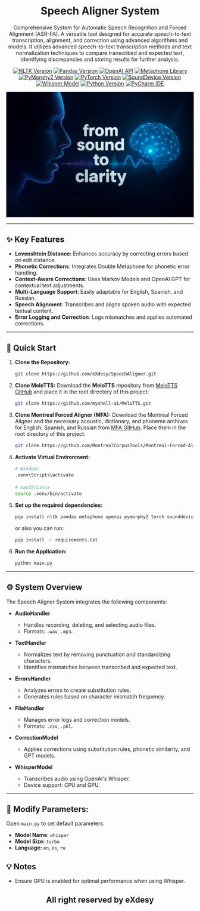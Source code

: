 # <h1 align="center">Speech Aligner System</h1>

<p align="center">
    Comprehensive System for Automatic Speech Recognition and Forced Alignment (ASR-FA). A versatile tool designed for accurate speech-to-text transcription, alignment, and correction using advanced algorithms and models. It utilizes advanced
    speech-to-text transcription methods and text normalization techniques to compare transcribed and expected text,
    identifying discrepancies and storing results for further analysis.
</p>

<p align="center">
<a href="https://nltk.org" target="_blank"><img src="https://img.shields.io/badge/NLTK-3.8-brightgreen" alt="NLTK Version" /></a>
<a href="https://pandas.pydata.org/" target="_blank"><img src="https://img.shields.io/badge/Pandas-1.5.0-blue" alt="Pandas Version" /></a>
<a href="https://github.com/OpenAI/openai" target="_blank"><img src="https://img.shields.io/badge/OpenAI-API-blue" alt="OpenAI API" /></a>
<a href="https://github.com/daviddrysdale/python-phonenumbers" target="_blank"><img src="https://img.shields.io/badge/Metaphone-Library-yellow" alt="Metaphone Library" /></a>
<a href="https://pymorphy2.readthedocs.io/en/stable/" target="_blank"><img src="https://img.shields.io/badge/PyMorphy2-2.4-green" alt="PyMorphy2 Version" /></a>
<a href="https://pytorch.org" target="_blank"><img src="https://img.shields.io/badge/PyTorch-1.12.0-orange" alt="PyTorch Version" /></a>
<a href="https://python-sounddevice.readthedocs.io/" target="_blank"><img src="https://img.shields.io/badge/SoundDevice-0.4.4-yellowgreen" alt="SoundDevice Version" /></a>
<a href="https://github.com/openai/whisper" target="_blank"><img src="https://img.shields.io/badge/Whisper-Model-blue" alt="Whisper Model" /></a>
<a href="https://www.python.org/downloads/release/python-380/" target="_blank"><img src="https://img.shields.io/badge/Python-3.8-yellow" alt="Python Version" /></a>
<a href="https://www.jetbrains.com/pycharm/" target="_blank"><img src="https://img.shields.io/badge/IDE-PyCharm-brightgreen" alt="PyCharm IDE" /></a>
</p>

![Speech Aligner System](/banner.jpg)

---

## ✨ Key Features

- **Levenshtein Distance**: Enhances accuracy by correcting errors based on edit distance.
- **Phonetic Corrections**: Integrates Double Metaphone for phonetic error handling.
- **Context-Aware Corrections**: Uses Markov Models and OpenAI GPT for contextual text adjustments.
- **Multi-Language Support**: Easily adaptable for English, Spanish, and Russian.
- **Speech Alignment**: Transcribes and aligns spoken audio with expected textual content.
- **Error Logging and Correction**: Logs mismatches and applies automated corrections.

---

## 🚀 Quick Start

1. **Clone the Repository:**

    ```bash
    git clone https://github.com/eXdesy/SpeechAligner.git
    ```

2. **Clone MeloTTS:**
    Download the **MeloTTS** repository from [MeloTTS GitHub](https://github.com/myshell-ai/MeloTTS) and place it in the root directory of this project:

    ```bash
    git clone https://github.com/myshell-ai/MeloTTS.git
    ```
    
3. **Clone Montreal Forced Aligner (MFA):**
    Download the Montreal Forced Aligner and the necessary acoustic, dictionary, and phoneme archives for English, Spanish, and Russian from [MFA GitHub](https://github.com/MontrealCorpusTools/Montreal-Forced-Aligner). Place them in the root directory of this project:

    ```bash
    git clone https://github.com/MontrealCorpusTools/Montreal-Forced-Aligner.git
    ```

4. **Activate Virtual Environment:**

    ```bash
    # Windows
    .venv\Scripts\activate
  
    # macOS/Linux
    source .venv/bin/activate
    ```

5. **Set up the required dependencies:**

    ```bash
    pip install nltk pandas metaphone openai pymorphy2 torch sounddevice whisper
    ```

    or also you can run:

    ```bash
    pip install -r requirements.txt
    ```

6. **Run the Application:**

    ```bash
    python main.py
    ```
  
---

## ⚙️ System Overview

The Speech Aligner System integrates the following components:

- **AudioHandler**
  - Handles recording, deleting, and selecting audio files.
  - Formats: `.wav`, `.mp3`.

- **TextHandler**
  - Normalizes text by removing punctuation and standardizing characters.
  - Identifies mismatches between transcribed and expected text.

- **ErrorsHandler**
  - Analyzes errors to create substitution rules.
  - Generates rules based on character mismatch frequency.
  
- **FileHandler**
  - Manages error logs and correction models.
  - Formats: `.csv`, `.pkl`.
  
- **CorrectionModel**
  - Applies corrections using substitution rules, phonetic similarity, and GPT models.

- **WhisperModel**
  - Transcribes audio using OpenAI's Whisper.
  - Device support: CPU and GPU.

---

## 🔧 Modify Parameters:
Open `main.py` to set default parameters:

- **Model Name:** `whisper`
- **Model Size:** `turbo`
- **Language:** `en`, `es`, `ru`

## 💡 Notes

- Ensure GPU is enabled for optimal performance when using Whisper.

<h2 align="center">All right reserved by eXdesy</h2>
